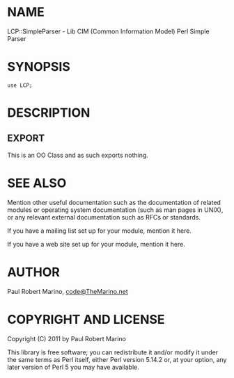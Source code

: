 # NAME

LCP::SimpleParser - Lib CIM (Common Information Model) Perl Simple Parser

# SYNOPSIS

    use LCP;
    

    



# DESCRIPTION





## EXPORT

This is an OO Class and as such exports nothing.





# SEE ALSO

Mention other useful documentation such as the documentation of
related modules or operating system documentation (such as man pages
in UNIX), or any relevant external documentation such as RFCs or
standards.

If you have a mailing list set up for your module, mention it here.

If you have a web site set up for your module, mention it here.

# AUTHOR

Paul Robert Marino, <code@TheMarino.net>

# COPYRIGHT AND LICENSE

Copyright (C) 2011 by Paul Robert Marino

This library is free software; you can redistribute it and/or modify
it under the same terms as Perl itself, either Perl version 5.14.2 or,
at your option, any later version of Perl 5 you may have available.


